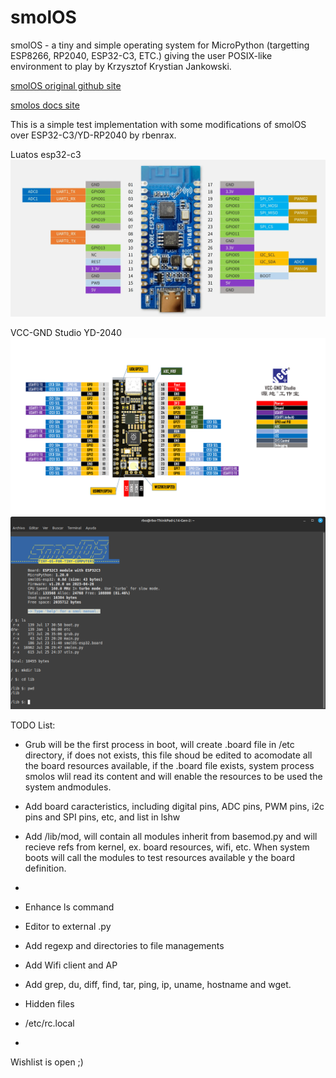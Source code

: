 # smolOS

smolOS - a tiny and simple operating system for MicroPython (targetting ESP8266, RP2040, ESP32-C3, ETC.) giving the user POSIX-like environment to play by Krzysztof Krystian Jankowski.

[smolOS original github site](https://github.com/w84death/smolOS/tree/main)

[smolos docs site](http://smol.p1x.in/os/)


This is a simple test implementation with some modifications of smolOS over ESP32-C3/YD-RP2040 by rbenrax.

Luatos esp32-c3
![luatos](media/luatos_CORE-ESP32_pinout.webp)

VCC-GND Studio YD-2040
![VCC-GND Studio](media/YD-2040-PIN.png)
![luatos on esp32-c3](media/smolos_01.png )

TODO List:
- Grub will be the first process in boot, will create .board file in /etc directory, if does not exists, this file shoud be edited to acomodate all the board resources available, if the .board file exists, system process smolos wlil read its content and will enable the resources to be used the system andmodules.
- Add board caracteristics, including digital pins, ADC pins, PWM pins, i2c pins and SPI pins, etc, and list in lshw
- Add /lib/mod, will contain all modules inherit from basemod.py and will recieve refs from kernel, ex. board resources, wifi, etc.
When system boots will call the modules to test resources available y the board definition.

-  
- Enhance ls command
- Editor to external .py
- Add regexp and directories to file managements
- Add Wifi client and AP
- Add grep, du, diff, find, tar, ping, ip, uname, hostname and wget.
- Hidden files
- /etc/rc.local
- 

Wishlist is open ;)
